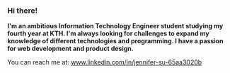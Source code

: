 ### Hi there! 

**I'm an ambitious Information Technology Engineer student studying my fourth year at KTH. I'm always looking for challenges to expand my knowledge of different technologies and programming. I have a passion for web development and product design.**

You can reach me at: www.linkedin.com/in/jennifer-su-65aa3020b

